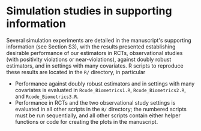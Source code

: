 # Simulation studies in supporting information

Several simulation experiments are detailed in the manuscript's supporting
information (see Section S3), with the results presented establishing desirable
performance of our estimators in RCTs, observational studies (with positivity
violations or near-violations), against doubly robust estimators, and in
settings with many covariates. R scripts to reproduce these results are located
in the `R/` directory, in particular

* Performance against doubly robust estimators and in settings with many
  covariates is evaluated in `Rcode_Biometrics1.R`, `Rcode_Biometrics2.R`, and
  `Rcode_Biometrics3.R`.
* Performance in RCTs and the two observational study settings is evaluated in
   all other scripts in the `R/` directory; the numbered scripts must be run
   sequentially, and all other scripts contain either helper functions or code
   for creating the plots in the manuscript.
